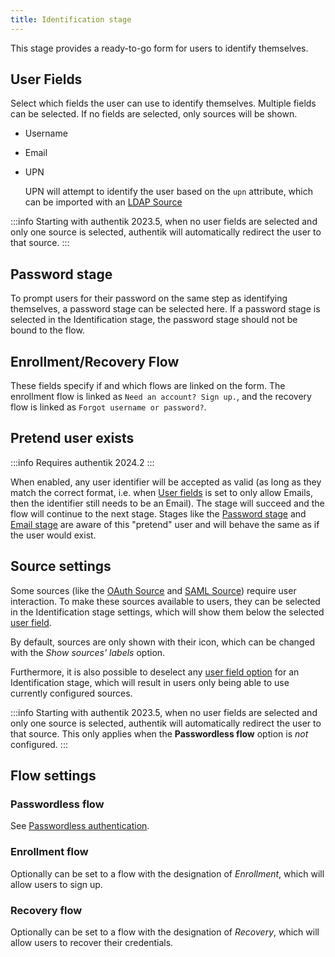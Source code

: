 ```yaml
---
title: Identification stage
---
```


This stage provides a ready-to-go form for users to identify themselves.

## User Fields

Select which fields the user can use to identify themselves. Multiple fields can be selected. If no fields are selected, only sources will be shown.

-   Username
-   Email
-   UPN

    UPN will attempt to identify the user based on the `upn` attribute, which can be imported with an [LDAP Source](../../../sources/ldap/)

:::info
Starting with authentik 2023.5, when no user fields are selected and only one source is selected, authentik will automatically redirect the user to that source.
:::

## Password stage

To prompt users for their password on the same step as identifying themselves, a password stage can be selected here. If a password stage is selected in the Identification stage, the password stage should not be bound to the flow.

## Enrollment/Recovery Flow

These fields specify if and which flows are linked on the form. The enrollment flow is linked as `Need an account? Sign up.`, and the recovery flow is linked as `Forgot username or password?`.

## Pretend user exists

:::info
Requires authentik 2024.2
:::

When enabled, any user identifier will be accepted as valid (as long as they match the correct format, i.e. when [User fields](#user-fields) is set to only allow Emails, then the identifier still needs to be an Email). The stage will succeed and the flow will continue to the next stage. Stages like the [Password stage](../password/index.md) and [Email stage](../email/index.mdx) are aware of this "pretend" user and will behave the same as if the user would exist.

## Source settings

Some sources (like the [OAuth Source](../../../../integrations/sources/oauth/) and [SAML Source](../../../../integrations/sources/saml/)) require user interaction. To make these sources available to users, they can be selected in the Identification stage settings, which will show them below the selected [user field](#user-fields).

By default, sources are only shown with their icon, which can be changed with the _Show sources' labels_ option.

Furthermore, it is also possible to deselect any [user field option](#user-fields) for an Identification stage, which will result in users only being able to use currently configured sources.

:::info
Starting with authentik 2023.5, when no user fields are selected and only one source is selected, authentik will automatically redirect the user to that source. This only applies when the **Passwordless flow** option is _not_ configured.
:::

## Flow settings

### Passwordless flow

See [Passwordless authentication](../authenticator_validate/index.md#passwordless-authentication).

### Enrollment flow

Optionally can be set to a flow with the designation of _Enrollment_, which will allow users to sign up.

### Recovery flow

Optionally can be set to a flow with the designation of _Recovery_, which will allow users to recover their credentials.
